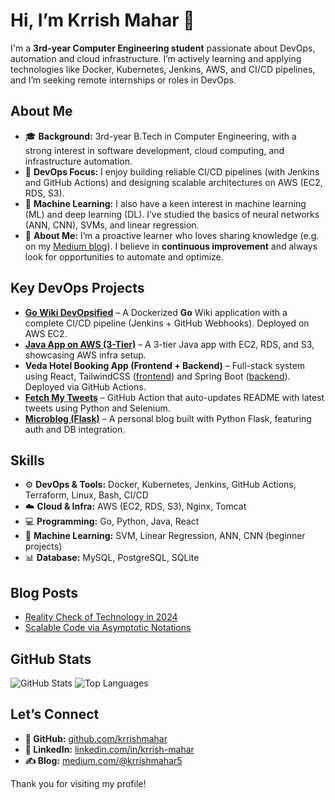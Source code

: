 
# Hi, I’m Krrish Mahar 👋

I'm a **3rd-year Computer Engineering student** passionate about DevOps, automation and cloud infrastructure. I’m actively learning and applying technologies like Docker, Kubernetes, Jenkins, AWS, and CI/CD pipelines, and I’m seeking remote internships or roles in DevOps.

## About Me

- 🎓 **Background:** 3rd-year B.Tech in Computer Engineering, with a strong interest in software development, cloud computing, and infrastructure automation.  
- 🌱 **DevOps Focus:** I enjoy building reliable CI/CD pipelines (with Jenkins and GitHub Actions) and designing scalable architectures on AWS (EC2, RDS, S3).  
- 🤖 **Machine Learning:** I also have a keen interest in machine learning (ML) and deep learning (DL). I’ve studied the basics of neural networks (ANN, CNN), SVMs, and linear regression.  
- 🚀 **About Me:** I’m a proactive learner who loves sharing knowledge (e.g. on my [Medium blog](https://medium.com/@krrishmahar5)). I believe in **continuous improvement** and always look for opportunities to automate and optimize.

## Key DevOps Projects

- **[Go Wiki DevOpsified](https://github.com/krrishmahar/go-wiki-devopsified)** – A Dockerized **Go** Wiki application with a complete CI/CD pipeline (Jenkins + GitHub Webhooks). Deployed on AWS EC2.  
- **[Java App on AWS (3-Tier)](https://github.com/krrishmahar/Java-App-on-AWS-3-Tier-Architecture)** – A 3-tier Java app with EC2, RDS, and S3, showcasing AWS infra setup.  
- **Veda Hotel Booking App (Frontend + Backend)** – Full-stack system using React, TailwindCSS ([frontend](https://github.com/krrishmahar/veda-app)) and Spring Boot ([backend](https://github.com/krrishmahar/veda-app-backend)). Deployed via GitHub Actions.  
- **[Fetch My Tweets](https://github.com/krrishmahar/fetch-tweets)** – GitHub Action that auto-updates README with latest tweets using Python and Selenium.  
- **[Microblog (Flask)](https://github.com/krrishmahar/my-microblog)** – A personal blog built with Python Flask, featuring auth and DB integration.

## Skills

- ⚙️ **DevOps & Tools:** Docker, Kubernetes, Jenkins, GitHub Actions, Terraform, Linux, Bash, CI/CD  
- ☁️ **Cloud & Infra:** AWS (EC2, RDS, S3), Nginx, Tomcat  
- 💻 **Programming:** Go, Python, Java, React  
- 🤖 **Machine Learning:** SVM, Linear Regression, ANN, CNN (beginner projects)  
- 📊 **Database:** MySQL, PostgreSQL, SQLite

## Blog Posts

- [Reality Check of Technology in 2024](https://medium.com/@krrishmahar5/reality-check-of-technology-in-2024-f3df714dc564)  
- [Scalable Code via Asymptotic Notations](https://medium.com/@krrishmahar5/scalable-code-via-asymptotic-notations-606050d27c57)

## GitHub Stats

![GitHub Stats](https://github-readme-stats.vercel.app/api?username=krrishmahar&show_icons=true&theme=radical)
![Top Languages](https://github-readme-stats.vercel.app/api/top-langs/?username=krrishmahar&layout=compact&theme=radical)

## Let’s Connect

- **🐙 GitHub:** [github.com/krrishmahar](https://github.com/krrishmahar)  
- **💼 LinkedIn:** [linkedin.com/in/krrish-mahar](https://linkedin.com/in/krrish-mahar)  
- **✍️ Blog:** [medium.com/@krrishmahar5](https://medium.com/@krrishmahar5)

Thank you for visiting my profile!
